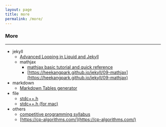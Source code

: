 ```yaml
---
layout: page
title: more
permalink: /more/
---
```

### More

---
* jekyll
  * [Advanced Looping in Liquid and Jekyll](https://www.codingthewheel.com/how-to/advanced-looping-in-liquid-and-jekyll/)
  * mathjax
    * [mathjax basic tutorial and quick reference](https://math.meta.stackexchange.com/questions/5020/mathjax-basic-tutorial-and-quick-reference)
    * [https://heekangpark.github.io/jekyll/09-mathjax](https://heekangpark.github.io/jekyll/09-mathjax)
* markdown
  * [Markdown Tables generator](TablesGenerator.com)
* file
  * [stdc++.h](https://github.com/gcc-mirror/gcc/blob/master/libstdc%2B%2B-v3/include/precompiled/stdc%2B%2B.h)
  * [stdc++.h (for mac)](https://github.com/tekfyl/bits-stdc-.h-for-mac/blob/master/stdc%2B%2B.h)
* others
  * [competitive programming syllabus](/2023/02/27/competitive-programming-syllabus)
  * [https://cp-algorithms.com/](https://cp-algorithms.com/)